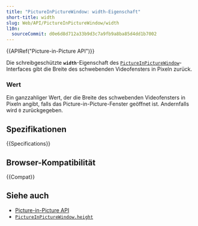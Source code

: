 ```yaml
---
title: "PictureInPictureWindow: width-Eigenschaft"
short-title: width
slug: Web/API/PictureInPictureWindow/width
l10n:
  sourceCommit: d0e6d8d712a33b9d3c7a9fb9a8ba85d4dd1b7002
---
```


{{APIRef("Picture-in-Picture API")}}

Die schreibgeschützte **`width`**-Eigenschaft des [`PictureInPictureWindow`](/de/docs/Web/API/PictureInPictureWindow)-Interfaces gibt die Breite des schwebenden Videofensters in Pixeln zurück.

### Wert

Ein ganzzahliger Wert, der die Breite des schwebenden Videofensters in Pixeln angibt, falls das Picture-in-Picture-Fenster geöffnet ist. Andernfalls wird `0` zurückgegeben.

## Spezifikationen

{{Specifications}}

## Browser-Kompatibilität

{{Compat}}

## Siehe auch

- [Picture-in-Picture API](/de/docs/Web/API/Picture-in-Picture_API)
- [`PictureInPictureWindow.height`](/de/docs/Web/API/PictureInPictureWindow/height)
